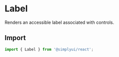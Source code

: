 # Label

Renders an accessible label associated with controls.

## Import

```jsx
import { Label } from '@simplyui/react';
```

